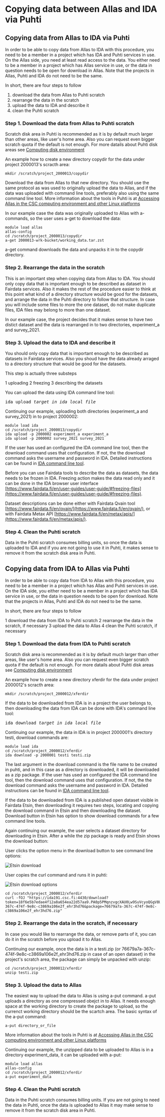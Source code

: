 # Copying data between Allas and IDA via Puhti

## Copying data from Allas to IDA via Puhti

In order to be able to copy data from Allas to IDA with this procedure, you need to be a member in a project which has IDA and Puhti services in use. On the Allas side, you need at least read access to the data. You either need to be a member in a project which has Allas service in use, or the data in question needs to be open for download in Allas. Note that the projects in Allas, Puhti and IDA do not need to be the same.

In short, there are four steps to follow

  1. download the data from Allas to Puhti scratch
  2. rearrange the data in the scratch
  3. upload the data to IDA and describe it
  4. clean the Puhti scratch

### Step 1. Download the data from Allas to Puhti scratch

Scratch disk area in Puhti is recommended as it is by default much larger than other areas, like user's home area. Also you can request even bigger scratch quota if the default is not enough. For more datails about Puhti disk areas see [Computing disk environment](../../computing/disk.md)

An example how to create a new directory copydir for the data under project 2000013's scracth area:
```text
mkdir /scratch/project_2000013/copydir
```

Download the data from Allas to that new directory. You should use the same protocol as was used to originally upload the data to Allas, and if the data was uploaded with command line tools, preferably also using the same command line tool. More information about the tools in Puhti is at [Accessing Allas in the CSC computing environment and other Linux platforms](../Allas/accessing_allas/#accessing-allas-in-the-csc-computing-environment-and-other-linux-platforms)

In our example case the data was originally uploaded to Allas with a-commands, so the user uses a-get to download the data:
```text
module load allas
allas-config
cd /scratch/project_2000013/copydir
a-get 2000013-wrk-bucket/working_data.tar.zst
```
a-get command downloads the data and unpacks it in to the copydir directory.

### Step 2. Rearrange the data in the scratch

This is an important step when copying data from Allas to IDA. You should only copy data that is important enough to be described as dataset in Fairdata services. Also it makes the rest of the procedure easier to think at this point what kind of a directory structure would be good for the datasets, and arrange the data in the Puhti directory to follow that structure. In case you will include some files to more the one dataset, do not make duplicate files, IDA files may belong to more than one dataset.

In our example case, the project decides that it makes sense to have two distict dataset and the data is rearranged in to two directories, experiment_a and survey_2021.

### Step 3. Upload the data to IDA and describe it

You should only copy data that is important enough to be described as datasets in Fairdata services. Also you shoud have the data already arraged to a directory structure that would be good for the datasets.

This step is actually three substeps

 1 uploading
 2 freezing
 3 describing the datasets

You can upload the data using IDA command line tool:
<pre>ida upload <em>target_in_ida local_file</em>
</pre>
Continuing our example, uploading both directories (experiment_a and survey_2021) in to project 2000002:
```text
module load ida
cd /scratch/project_2000013/copydir
ida upload -p 2000002 experiment_a experiment_a
ida upload -p 2000002 survey_2021 survey_2021
```
If the user has used an configured the IDA command line tool, then the download command uses that configuration. If not, the the download command asks the username and password in IDA. Detailed instructions can be found in [IDA command line tool](../ida/using_ida/#configuring-and-using-ida-in-csc-supercomputers).

Before you can use Fairdata tools to describe the data as datasets, the data needs to be frozen in IDA. Freezing action makes the data read only and it can be done in the IDA browser user interface [https://www.fairdata.fi/en/user-guides/user-guide/#freezing-files](https://www.fairdata.fi/en/user-guides/user-guide/#freezing-files).

Dataset descriptions can be done either with Fairdata Qvain tool [https://www.fairdata.fi/en/qvain/](https://www.fairdata.fi/en/qvain/), or with Fairdata Metax API [https://www.fairdata.fi/en/metax/apis/](https://www.fairdata.fi/en/metax/apis/).

### Step 4. Clean the Puhti scratch

Data in the Puhti scratch consumes billing units, so once the data is uploaded to IDA and if you are not going to use it in Puhti, it makes sense to remove it from the scratch disk area in Puhti.

## Copying data from IDA to Allas via Puhti

In order to be able to copy data from IDA to Allas with this procedure, you need to be a member in a project which has Allas and Puhti services in use. On the IDA side, you either need to be a member in a project which has IDA service in use, or the data in question needs to be open for download. Note that the projects in Allas, Puhti and IDA do not need to be the same.

In short, there are four steps to follow

 1 download the data from IDA to Puhti scratch
 2 rearrange the data in the scratch, if necessary
 3 upload the data to Allas
 4 clean the Puhti scratch, if necessary

### Step 1. Download the data from IDA to Puhti scratch

Scratch disk area is recommended as it is by default much larger than other areas, like user's home area. Also you can request even bigger scratch quota if the default is not enough. For more datails about Puhti disk areas see [Computing disk environment](../../computing/disk.md)

An example how to create a new directory xferdir for the data under project 2000012's scracth area:
```text
mkdir /scratch/project_2000012/xferdir
```

If the data to be downloaded from IDA is in a project the user belongs to, then downloading the data from IDA can be done with IDA's command line tool:
<pre>ida download <em>target_in_ida local_file</em> 
</pre>
Continuing our example, the data in IDA is in project 2000001's directory testi, download commands are:
```text
module load ida
cd /scratch/project_2000012/xferdir
ida download -p 2000001 testi testi.zip
```
The last argument in the download command is the file name to be created in puhti, and in this case as a directory is downloaded, it will be downloaded as a zip package. If the user has used an configured the IDA command line tool, then the download command uses that configuration. If not, the the download command asks the username and password in IDA. Detailed instructions can be found in [IDA command line tool](../ida/using_ida/#configuring-and-using-ida-in-csc-supercomputers).

If the data to be downloaded from IDA is a published open dataset visible in Fairdata Etsin, then downloading it requires two steps, locating and copying the download command in Etsin and then downloading the dataset. Download button in Etsin has option to show download commands for a few command line tools.

Again continuing our example, the user selects a dataset directory for downloading in Etsin. After a while the zip package is ready and Etsin shows the download button:

User clicks the option menu in the download button to see command line options:

![Etsin download](img/etsin-download.png)

User copies the curl command and runs it in puhti:

![Etsin download options](img/etsin-download-options.png)

```text
cd /scratch/project_2000012/xferdir
curl -fOJ "https://ida191.csc.fi:4430/download?token=18f6e5b7edae4f12a8a654ea22d57aa9.PA0p5PMqnzvgcXAU0Lw9SuVcyoQGgV8Ugnk3GEppU0b4UUhGWRLP8FRHB2MvyUTjPA0p5PMqnzvgcXAU0Lw9SuVcyoQGgV8Ugnk3GEppU0b4UUhGWRLP8FRHB2MvyUTjPA0p5PMqnzvgcXAU0Lw9SuVcyoQGgV8Ugnk3G_e3668097e34d437484e15d53624e7905=76679a7a-367c-474f-9e8c-c3869a106e2f_ehr3hd76&package=76679a7a-367c-474f-9e8c-c3869a106e2f_ehr3hd76.zip"
```

### Step 2. Rearrange the data in the scratch, if necessary

In case you would like to rearrange the data, or remove parts of it, you can do it in the scratch before you upload it to Allas.

Continuing our example, once the data is in a testi.zip (or 76679a7a-367c-474f-9e8c-c3869a106e2f_ehr3hd76.zip in case of an open dataset) in the project's scratch area, the package can simply be unpacked with unzip:
```text
cd /scratch/project_2000012/xferdir
unzip testi.zip
```

### Step 3. Upload the data to Allas

The easiest way to upload the data to Allas is using a-put command. a-put uploads a directory as one compressed obejct in to Allas. It needs enough space at the working directory to create the package to upload, so the currenct working directory should be the scartch area. The basic syntax of the a-put command:
```text
a-put directory_or_file
```
More information about the tools in Puhti is at [Accessing Allas in the CSC computing environment and other Linux platforms](../Allas/accessing_allas/#accessing-allas-in-the-csc-computing-environment-and-other-linux-platforms)

Continuing our example, the unzipped data to be uploaded to Allas is in a directory experiment_data, it can be uploaded with a-put:
```text
module load allas
allas-config
cd /scratch/project_2000012/xferdir
a-put experiment_data
```

### Step 4. Clean the Puhti scratch

Data in the Puhti scratch consumes billing units. If you are not going to need the data in Puhti, once the data is uploaded to Allas it may make sense to remove it from the scratch disk area in Puhti.

